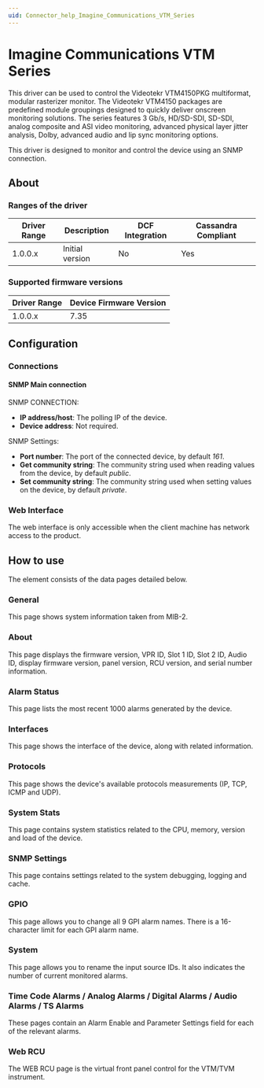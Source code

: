 ```yaml
---
uid: Connector_help_Imagine_Communications_VTM_Series
---
```


# Imagine Communications VTM Series

This driver can be used to control the Videotekr VTM4150PKG multiformat, modular rasterizer monitor. The Videotekr VTM4150 packages are predefined module groupings designed to quickly deliver onscreen monitoring solutions. The series features 3 Gb/s, HD/SD-SDI, SD-SDI, analog composite and ASI video monitoring, advanced physical layer jitter analysis, Dolby, advanced audio and lip sync monitoring options.

This driver is designed to monitor and control the device using an SNMP connection.

## About

### Ranges of the driver

| **Driver Range** | **Description** | **DCF Integration** | **Cassandra Compliant** |
|------------------|-----------------|---------------------|-------------------------|
| 1.0.0.x          | Initial version | No                  | Yes                     |

### Supported firmware versions

| **Driver Range** | **Device Firmware Version** |
|------------------|-----------------------------|
| 1.0.0.x          | 7.35                        |

## Configuration

### Connections

#### SNMP Main connection

SNMP CONNECTION:

- **IP address/host**: The polling IP of the device.
- **Device address**: Not required.

SNMP Settings:

- **Port number**: The port of the connected device, by default *161*.
- **Get community string**: The community string used when reading values from the device, by default *public*.
- **Set community string**: The community string used when setting values on the device, by default *private*.

### Web Interface

The web interface is only accessible when the client machine has network access to the product.

## How to use

The element consists of the data pages detailed below.

### General

This page shows system information taken from MIB-2.

### About

This page displays the firmware version, VPR ID, Slot 1 ID, Slot 2 ID, Audio ID, display firmware version, panel version, RCU version, and serial number information.

### Alarm Status

This page lists the most recent 1000 alarms generated by the device.

### Interfaces

This page shows the interface of the device, along with related information.

### Protocols

This page shows the device's available protocols measurements (IP, TCP, ICMP and UDP).

### System Stats

This page contains system statistics related to the CPU, memory, version and load of the device.

### SNMP Settings

This page contains settings related to the system debugging, logging and cache.

### GPIO

This page allows you to change all 9 GPI alarm names. There is a 16-character limit for each GPI alarm name.

### System

This page allows you to rename the input source IDs. It also indicates the number of current monitored alarms.

### Time Code Alarms / Analog Alarms / Digital Alarms / Audio Alarms / TS Alarms

These pages contain an Alarm Enable and Parameter Settings field for each of the relevant alarms.

### Web RCU

The WEB RCU page is the virtual front panel control for the VTM/TVM instrument.
